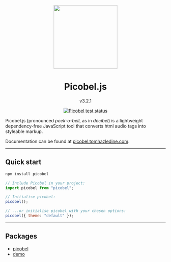 <p align="center"><a href="https://github.com/tomhazledine/picobel" target="_blank"><img width="200"src="https://github.com/tomhazledine/picobel/blob/main/images/heroLogo.png"></a></p>

<h1 align="center">Picobel.js</h1>

<p align="center">v3.2.1</p>

<p align="center"><a href="https://github.com/tomhazledine/picobel/actions/workflows/tests.yml"><img src="https://github.com/tomhazledine/picobel/actions/workflows/tests.yml/badge.svg" alt="Picobel test status" style="max-width: 100%;"></a></p>

Picobel.js (pronounced _peek-o-bell_, as in _decibel_) is a lightweight dependency-free JavaScript tool that converts html audio tags into styleable markup.

Documentation can be found at [picobel.tomhazledine.com](https://picobel.tomhazledine.com/).

---

## Quick start

```bash
npm install picobel
```

```js
// Include Picobel in your project:
import picobel from "picobel";

// Initialise picobel:
picobel();

// ...or initialise picobel with your chosen options:
picobel({ theme: "default" });
```

---

## Packages

-   [picobel](packages/picobel/)
-   [demo](packages/demo)
